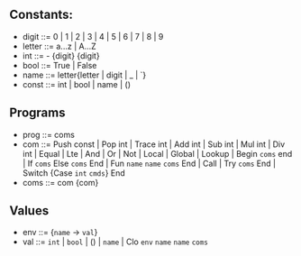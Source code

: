 ## Constants:
* digit ::= 0 | 1 | 2 | 3 | 4 | 5 | 6 | 7 | 8 | 9
* letter ::= a...z | A...Z
* int ::= - {digit} {digit}
* bool ::= True | False
* name ::= letter{letter | digit | _ | `}
* const ::= int | bool | name | ()

## Programs
- prog ::= coms
- com ::= Push const | Pop int | Trace int | Add int
          | Sub int | Mul int | Div int | Equal | Lte
          | And | Or | Not | Local | Global | Lookup
          | Begin `coms` end | If `coms` Else `coms` End
          | Fun `name` `name` `coms` End | Call | Try `coms` End
          | Switch {Case `int` `cmds`} End
- coms ::= com {com}

## Values
- env ::= {`name` -> `val`}
- val ::= `int` | `bool` | () | `name` | Clo `env` `name` `name` `coms`
